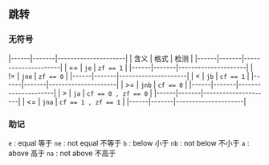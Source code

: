 ##  跳转
###   无符号
|------|-------|---------------------|
| 含义 | 格式  | 检测                |
|------|-------|---------------------|
| ==   | `je`  | `zf == 1`           |
|------|-------|---------------------|
| !=   | `jne` | `zf == 0`           |
|------|-------|---------------------|
| <    | `jb`  | `cf == 1`           |
|------|-------|---------------------|
| >=   | `jnb` | `cf == 0`           |
|------|-------|---------------------|
| >    | `ja`  | `cf == 0 , zf == 0` |
|------|-------|---------------------|
| <=   | `jna` | `cf == 1 , zf == 1` |
|------|-------|---------------------|

###   助记
`e` : equal 等于
`ne` : not equal 不等于
`b` : below 小于
`nb` : not below 不小于
`a` : above 高于
`na` : not above 不高于

